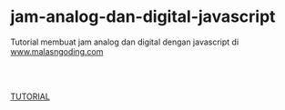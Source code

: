 # jam-analog-dan-digital-javascript
Tutorial membuat jam analog dan digital dengan javascript di www.malasngoding.com

<br/>
<br/>

<a href="https://www.malasngoding.com/membuat-jam-analog-dan-digital-dengan-javascript">TUTORIAL</a>

